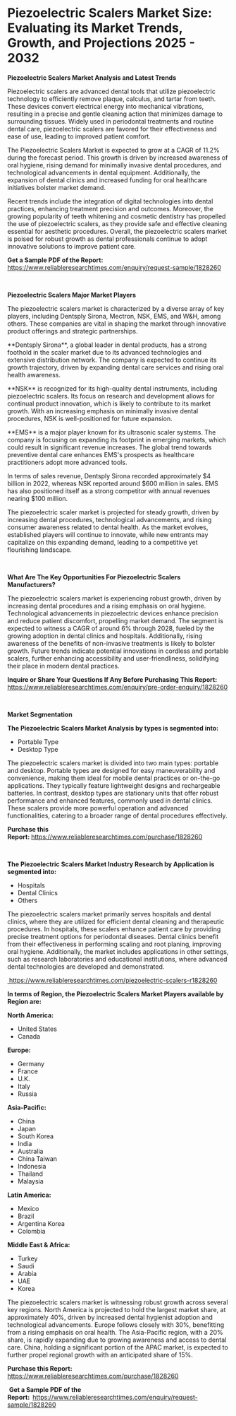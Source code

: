 <p><h1>Piezoelectric Scalers Market Size: Evaluating its Market Trends, Growth, and Projections 2025 - 2032</h1></p><p><strong>Piezoelectric Scalers Market Analysis and Latest Trends</strong></p>
<p><p>Piezoelectric scalers are advanced dental tools that utilize piezoelectric technology to efficiently remove plaque, calculus, and tartar from teeth. These devices convert electrical energy into mechanical vibrations, resulting in a precise and gentle cleaning action that minimizes damage to surrounding tissues. Widely used in periodontal treatments and routine dental care, piezoelectric scalers are favored for their effectiveness and ease of use, leading to improved patient comfort.</p><p>The Piezoelectric Scalers Market is expected to grow at a CAGR of 11.2% during the forecast period. This growth is driven by increased awareness of oral hygiene, rising demand for minimally invasive dental procedures, and technological advancements in dental equipment. Additionally, the expansion of dental clinics and increased funding for oral healthcare initiatives bolster market demand. </p><p>Recent trends include the integration of digital technologies into dental practices, enhancing treatment precision and outcomes. Moreover, the growing popularity of teeth whitening and cosmetic dentistry has propelled the use of piezoelectric scalers, as they provide safe and effective cleaning essential for aesthetic procedures. Overall, the piezoelectric scalers market is poised for robust growth as dental professionals continue to adopt innovative solutions to improve patient care.</p></p>
<p><strong>Get a Sample PDF of the Report:&nbsp;</strong> <a href="https://www.reliableresearchtimes.com/enquiry/request-sample/1828260?utm_campaign=2957&utm_medium=2&utm_source=Github&utm_content=ia&utm_term=13042025&utm_id=piezoelectric-scalers">https://www.reliableresearchtimes.com/enquiry/request-sample/1828260</a></p>
<p>&nbsp;</p>
<p><strong>Piezoelectric Scalers Major Market Players</strong></p>
<p><p>The piezoelectric scalers market is characterized by a diverse array of key players, including Dentsply Sirona, Mectron, NSK, EMS, and W&H, among others. These companies are vital in shaping the market through innovative product offerings and strategic partnerships.</p><p>**Dentsply Sirona**, a global leader in dental products, has a strong foothold in the scaler market due to its advanced technologies and extensive distribution network. The company is expected to continue its growth trajectory, driven by expanding dental care services and rising oral health awareness.</p><p>**NSK** is recognized for its high-quality dental instruments, including piezoelectric scalers. Its focus on research and development allows for continual product innovation, which is likely to contribute to its market growth. With an increasing emphasis on minimally invasive dental procedures, NSK is well-positioned for future expansion.</p><p>**EMS** is a major player known for its ultrasonic scaler systems. The company is focusing on expanding its footprint in emerging markets, which could result in significant revenue increases. The global trend towards preventive dental care enhances EMS's prospects as healthcare practitioners adopt more advanced tools.</p><p>In terms of sales revenue, Dentsply Sirona recorded approximately $4 billion in 2022, whereas NSK reported around $600 million in sales. EMS has also positioned itself as a strong competitor with annual revenues nearing $100 million.</p><p>The piezoelectric scaler market is projected for steady growth, driven by increasing dental procedures, technological advancements, and rising consumer awareness related to dental health. As the market evolves, established players will continue to innovate, while new entrants may capitalize on this expanding demand, leading to a competitive yet flourishing landscape.</p></p>
<p>&nbsp;</p>
<p><strong>What Are The Key Opportunities For Piezoelectric Scalers Manufacturers?</strong></p>
<p><p>The piezoelectric scalers market is experiencing robust growth, driven by increasing dental procedures and a rising emphasis on oral hygiene. Technological advancements in piezoelectric devices enhance precision and reduce patient discomfort, propelling market demand. The segment is expected to witness a CAGR of around 6% through 2028, fueled by the growing adoption in dental clinics and hospitals. Additionally, rising awareness of the benefits of non-invasive treatments is likely to bolster growth. Future trends indicate potential innovations in cordless and portable scalers, further enhancing accessibility and user-friendliness, solidifying their place in modern dental practices.</p></p>
<p><strong>Inquire or Share Your Questions If Any Before Purchasing This Report:</strong> <a href="https://www.reliableresearchtimes.com/enquiry/pre-order-enquiry/1828260?utm_campaign=2957&utm_medium=2&utm_source=Github&utm_content=ia&utm_term=13042025&utm_id=piezoelectric-scalers">https://www.reliableresearchtimes.com/enquiry/pre-order-enquiry/1828260</a></p>
<p>&nbsp;</p>
<p><strong>Market Segmentation</strong></p>
<p><strong>The Piezoelectric Scalers Market Analysis by types is segmented into:</strong></p>
<p><ul><li>Portable Type</li><li>Desktop Type</li></ul></p>
<p><p>The piezoelectric scalers market is divided into two main types: portable and desktop. Portable types are designed for easy maneuverability and convenience, making them ideal for mobile dental practices or on-the-go applications. They typically feature lightweight designs and rechargeable batteries. In contrast, desktop types are stationary units that offer robust performance and enhanced features, commonly used in dental clinics. These scalers provide more powerful operation and advanced functionalities, catering to a broader range of dental procedures effectively.</p></p>
<p><strong>Purchase this Report:&nbsp;</strong><a href="https://www.reliableresearchtimes.com/purchase/1828260?utm_campaign=2957&utm_medium=2&utm_source=Github&utm_content=ia&utm_term=13042025&utm_id=piezoelectric-scalers">https://www.reliableresearchtimes.com/purchase/1828260</a></p>
<p>&nbsp;</p>
<p><strong>The Piezoelectric Scalers Market Industry Research by Application is segmented into:</strong></p>
<p><ul><li>Hospitals</li><li>Dental Clinics</li><li>Others</li></ul></p>
<p><p>The piezoelectric scalers market primarily serves hospitals and dental clinics, where they are utilized for efficient dental cleaning and therapeutic procedures. In hospitals, these scalers enhance patient care by providing precise treatment options for periodontal diseases. Dental clinics benefit from their effectiveness in performing scaling and root planing, improving oral hygiene. Additionally, the market includes applications in other settings, such as research laboratories and educational institutions, where advanced dental technologies are developed and demonstrated.</p></p>
<p><a href="https://www.reliableresearchtimes.com/piezoelectric-scalers-r1828260?utm_campaign=2957&utm_medium=2&utm_source=Github&utm_content=ia&utm_term=13042025&utm_id=piezoelectric-scalers">&nbsp;https://www.reliableresearchtimes.com/piezoelectric-scalers-r1828260</a></p>
<p><strong>In terms of Region, the Piezoelectric Scalers Market Players available by Region are:</strong></p>
<p>
    <p> <strong> North America: </strong>
        <ul>
            <li>United States</li>
            <li>Canada</li>
        </ul>
        </p> 
    <p> <strong> Europe: </strong>
        <ul>
            <li>Germany</li>
            <li>France</li>
            <li>U.K.</li>
            <li>Italy</li>
            <li>Russia</li>
        </ul>
        </p> 
    <p> <strong> Asia-Pacific: </strong>
        <ul>
            <li>China</li>
            <li>Japan</li>
            <li>South Korea</li>
            <li>India</li>
            <li>Australia</li>
            <li>China Taiwan</li>
            <li>Indonesia</li>
            <li>Thailand</li>
            <li>Malaysia</li>
        </ul>
        </p> 
    <p> <strong> Latin America: </strong>
        <ul>
            <li>Mexico</li>
            <li>Brazil</li>
            <li>Argentina Korea</li>
            <li>Colombia</li>
        </ul>
        </p> 
    <p> <strong> Middle East & Africa: </strong>
        <ul>
            <li>Turkey</li>
            <li>Saudi</li>
            <li>Arabia</li>
            <li>UAE</li>
            <li>Korea</li>
        </ul>
    </p>
    </p>
<p><p>The piezoelectric scalers market is witnessing robust growth across several key regions. North America is projected to hold the largest market share, at approximately 40%, driven by increased dental hygienist adoption and technological advancements. Europe follows closely with 30%, benefitting from a rising emphasis on oral health. The Asia-Pacific region, with a 20% share, is rapidly expanding due to growing awareness and access to dental care. China, holding a significant portion of the APAC market, is expected to further propel regional growth with an anticipated share of 15%.</p></p>
<p><strong>Purchase this Report: </strong><a href="https://www.reliableresearchtimes.com/purchase/1828260?utm_campaign=2957&utm_medium=2&utm_source=Github&utm_content=ia&utm_term=13042025&utm_id=piezoelectric-scalers">https://www.reliableresearchtimes.com/purchase/1828260</a></p>
<p>&nbsp;<strong>Get a Sample PDF of the Report:&nbsp;&nbsp;</strong><a href="https://www.reliableresearchtimes.com/enquiry/request-sample/1828260?utm_campaign=2957&utm_medium=2&utm_source=Github&utm_content=ia&utm_term=13042025&utm_id=piezoelectric-scalers">https://www.reliableresearchtimes.com/enquiry/request-sample/1828260</a></p>
<p><strong></strong></p>
<p><p></p><p></p><p></p></p>